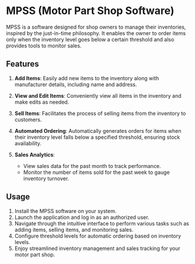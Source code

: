 # MPSS (Motor Part Shop Software)

MPSS is a software designed for shop owners to manage their inventories, inspired by the just-in-time philosophy. It enables the owner to order items only when the inventory level goes below a certain threshold and also provides tools to monitor sales.

## Features

1. **Add Items**: Easily add new items to the inventory along with manufacturer details, including name and address.
   
2. **View and Edit Items**: Conveniently view all items in the inventory and make edits as needed.

3. **Sell Items**: Facilitates the process of selling items from the inventory to customers.

4. **Automated Ordering**: Automatically generates orders for items when their inventory level falls below a specified threshold, ensuring stock availability.

5. **Sales Analytics**:
   - View sales data for the past month to track performance.
   - Monitor the number of items sold for the past week to gauge inventory turnover.

## Usage

1. Install the MPSS software on your system.
2. Launch the application and log in as an authorized user.
3. Navigate through the intuitive interface to perform various tasks such as adding items, selling items, and monitoring sales.
4. Configure threshold levels for automatic ordering based on inventory levels.
5. Enjoy streamlined inventory management and sales tracking for your motor part shop.


